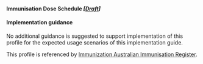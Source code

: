 #### Immunisation Dose Schedule *[[Draft](http://hl7.org/fhir/stu3/valueset-publication-status.html)]*

#### Implementation guidance
No additional guidance is suggested to support implementation of this profile for the expected usage scenarios of this implementation guide.

This profile is referenced by [Immunization Australian Immunisation Register](StructureDefinition-immunization-air.html). 
